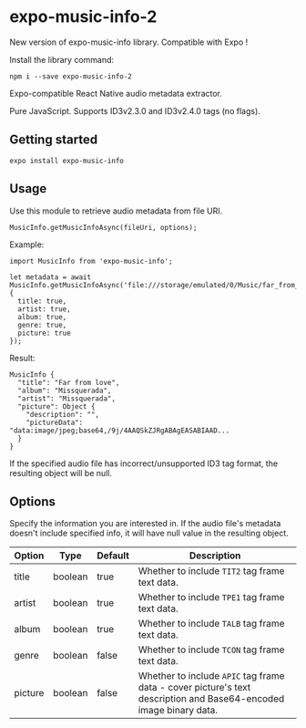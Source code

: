 # expo-music-info-2
New version of expo-music-info library. Compatible with Expo !

Install the library command:
```
npm i --save expo-music-info-2
```
Expo-compatible React Native audio metadata extractor.

Pure JavaScript.
Supports ID3v2.3.0 and ID3v2.4.0 tags (no flags).

## Getting started
```
expo install expo-music-info
```

## Usage
Use this module to retrieve audio metadata from file URI.

```
MusicInfo.getMusicInfoAsync(fileUri, options);
```

Example:
```
import MusicInfo from 'expo-music-info';

let metadata = await MusicInfo.getMusicInfoAsync('file:///storage/emulated/0/Music/far_from_love.mp3', {
  title: true,
  artist: true,
  album: true,
  genre: true,
  picture: true  
});

```

Result:
```
MusicInfo {
  "title": "Far from love",
  "album": "Missquerada",
  "artist": "Missquerada",
  "picture": Object {
    "description": "",
    "pictureData": "data:image/jpeg;base64,/9j/4AAQSkZJRgABAgEASABIAAD...
  }
}
```
If the specified audio file has incorrect/unsupported ID3 tag format, the resulting object will be null.

## Options
Specify the information you are interested in. If the audio file's metadata doesn't include specified info, it will have null value in the resulting object.

| Option  | Type    | Default | Description                                        |
|---------|---------|---------|----------------------------------------------------|
| title   | boolean | true    | Whether to include ```TIT2``` tag frame text data. |
| artist  | boolean | true    | Whether to include ```TPE1``` tag frame text data. |
| album   | boolean | true    | Whether to include ```TALB``` tag frame text data. |
| genre   | boolean | false   | Whether to include ```TCON``` tag frame text data. |
| picture | boolean | false   | Whether to include ```APIC``` tag frame data - cover picture's text description and Base64-encoded image binary data. |
